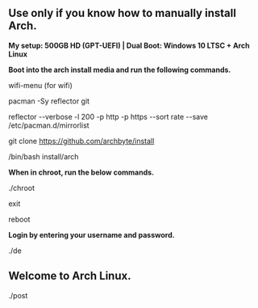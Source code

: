 ## Use only if you know how to manually install Arch. 

**My setup: 500GB HD (GPT-UEFI) | Dual Boot: Windows 10 LTSC + Arch Linux**

**Boot into the arch install media and run the following commands.**

wifi-menu (for wifi)

pacman -Sy reflector git

reflector --verbose -l 200 -p http -p https --sort rate --save /etc/pacman.d/mirrorlist

git clone https://github.com/archbyte/install

/bin/bash install/arch

**When in  chroot, run the below commands.**

./chroot

exit

reboot

**Login by entering your username and password.**

./de

## Welcome to Arch Linux.

./post
